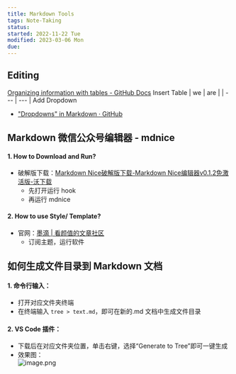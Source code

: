 ```yaml
---
title: Markdown Tools
tags: Note-Taking
status: 
started: 2022-11-22 Tue
modified: 2023-03-06 Mon
due: 
---
```

## Editing
[Organizing information with tables - GitHub Docs](https://docs.github.com/en/get-started/writing-on-github/working-with-advanced-formatting/organizing-information-with-tables)
Insert Table
| we  | are |
| --- | --- |
Add Dropdown
- ["Dropdowns" in Markdown · GitHub](https://gist.github.com/citrusui/07978f14b11adada364ff901e27c7f61)
## Markdown 微信公众号编辑器 - mdnice
#### 1. How to Download and Run?
- 破解版下载：[Markdown Nice破解版下载-Markdown Nice编辑器v0.1.2免激活版-沃下载](http://www.wodown.com/soft/30111.html)
	- 先打开运行 hook
	- 再运行 mdnice
#### 2. How to use Style/ Template?
- 官网：[墨滴 | 看颜值的文章社区](https://mdnice.com/)
	- 订阅主题，运行软件

## 如何生成文件目录到 Markdown 文档
#### 1. 命令行输入：
- 打开对应文件夹终端
- 在终端输入 `tree > text.md`，即可在新的.md 文档中生成文件目录
#### 2. VS Code 插件：
- 下载后在对应文件夹位置，单击右键，选择“Generate to Tree”即可一键生成
- 效果图：  
![image.png](https://cdn.nlark.com/yuque/0/2022/png/29677165/1667800959538-beae4b5c-19a1-4bf5-acd6-db5209c33e67.png#clientId=ub76a8022-4bb2-4&crop=0&crop=0&crop=1&crop=1&from=paste&height=172&id=uc21c60f9&margin=%5Bobject%20Object%5D&name=image.png&originHeight=344&originWidth=1334&originalType=binary&ratio=1&rotation=0&showTitle=false&size=30279&status=done&style=none&taskId=u1a101bc3-d044-469e-9d9e-de0172418be&title=&width=667)
